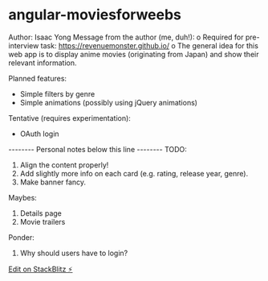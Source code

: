 # angular-moviesforweebs

Author: Isaac Yong
Message from the author (me, duh!):
o Required for pre-interview task: https://revenuemonster.github.io/
o The general idea for this web app is to display anime movies (originating from Japan) and show their relevant information. 

Planned features:
- Simple filters by genre
- Simple animations (possibly using jQuery animations)

Tentative (requires experimentation):
- OAuth login


-------- Personal notes below this line --------
TODO:
1. Align the content properly!
2. Add slightly more info on each card (e.g. rating, release year, genre).
3. Make banner fancy.

Maybes:
1. Details page
2. Movie trailers

Ponder:
1. Why should users have to login?



[Edit on StackBlitz ⚡️](https://stackblitz.com/edit/angular-moviesforweebs)
